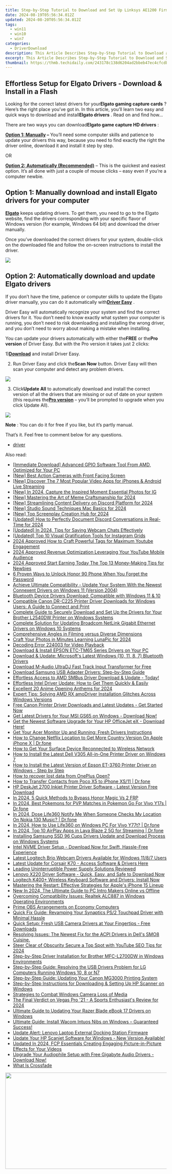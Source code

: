 ```yaml
---
title: Step-by-Step Tutorial to Download and Set Up Linksys AE1200 Firmware | Effortless Process for Beginners
date: 2024-08-19T05:56:34.012Z
updated: 2024-08-20T05:56:34.012Z
tags:
  - win11
  - win10
  - win7
categories:
  - DriverDownload
description: This Article Describes Step-by-Step Tutorial to Download and Set Up Linksys AE1200 Firmware | Effortless Process for Beginners
excerpt: This Article Describes Step-by-Step Tutorial to Download and Set Up Linksys AE1200 Firmware | Effortless Process for Beginners
thumbnail: https://thmb.techidaily.com/243178c138d6204ad2bbeb47ec4cfcdba020958c11cab04cb22d5f5327eef01b.jpg
---
```


## Effortless Setup for Elgato Drivers - Download & Install in a Flash

Looking for the correct latest drivers for your**Elgato gaming capture cards** ? Here’s the right place you’ve got in. In this article, you’ll learn two easy and quick ways to download and install**Elgato drivers** . Read on and find how…

 There are two ways you can download**Elgato game capture HD drivers** :

**[Option 1: Manually](https://tools.techidaily.com/drivereasy/download/) –** You’ll need some computer skills and patience to update your drivers this way, because you need to find exactly the right the driver online, download it and install it step by step.

OR

**[Option 2: Automatically (Recommended)](https://www.drivereasy.com/knowledge/elgato-drivers-download-easily-quickly/#o2)**  – This is the quickest and easiest option. It’s all done with just a couple of mouse clicks – easy even if you’re a computer newbie.

## Option 1: Manually download and install Elgato drivers for your computer

[**Elgato**](https://www.elgato.com/en)  keeps updating drivers. To get them, you need to go to the Elgato website, find the drivers corresponding with your specific flavor of Windows version (for example, Windows 64 bit) and download the driver manually.

 Once you’ve downloaded the correct drivers for your system, double-click on the downloaded file and follow the on-screen instructions to install the driver.

![](https://images.drivereasy.com/wp-content/uploads/2019/01/image-105.png)

## Option 2: Automatically download and update Elgato drivers

 If you don’t have the time, patience or computer skills to update the Elgato driver manually, you can do it automatically with[**Driver Easy**](https://tools.techidaily.com/drivereasy/download/) .

 Driver Easy will automatically recognize your system and find the correct drivers for it. You don’t need to know exactly what system your computer is running, you don’t need to risk downloading and installing the wrong driver, and you don’t need to worry about making a mistake when installing.

 You can update your drivers automatically with either the**FREE** or the**Pro version** of Driver Easy. But with the Pro version it takes just 2 clicks:

 1)[**Download**](https://tools.techidaily.com/drivereasy/download/) and install Driver Easy.

 2) Run Driver Easy and click the**Scan Now** button. Driver Easy will then scan your computer and detect any problem drivers.

![](https://images.drivereasy.com/wp-content/uploads/2019/01/image-106.png)

 3) Click**Update All** to automatically download and install the correct version of all the drivers that are missing or out of date on your system (this requires the[**Pro version**](https://tools.techidaily.com/drivereasy/download/) – you’ll be prompted to upgrade when you click Update All).

![](https://images.drivereasy.com/wp-content/uploads/2019/01/image-107.png)

**Note** : You can do it for free if you like, but it’s partly manual.

That’s it. Feel free to comment below for any questions.

* [driver](https://tools.techidaily.com/drivereasy/download/)

<ins class="adsbygoogle"
     style="display:block"
     data-ad-format="autorelaxed"
     data-ad-client="ca-pub-7571918770474297"
     data-ad-slot="1223367746"></ins>



<ins class="adsbygoogle"
     style="display:block"
     data-ad-client="ca-pub-7571918770474297"
     data-ad-slot="8358498916"
     data-ad-format="auto"
     data-full-width-responsive="true"></ins>

<span class="atpl-alsoreadstyle">Also read:</span>
<div><ul>
<li><a href="https://hardware-updates.techidaily.com/immediate-download-advanced-gpio-software-tool-from-amd-optimized-for-your-pc/"><u>[Immediate Download] Advanced GPIO Software Tool From AMD, Optimized for Your PC</u></a></li>
<li><a href="https://extra-information.techidaily.com/new-best-action-cameras-with-front-facing-screen/"><u>[New] Best Action Cameras with Front Facing Screen</u></a></li>
<li><a href="https://youtube-videos.techidaily.com/new-discover-the-7-most-popular-video-apps-for-iphones-and-android-live-streaming/"><u>[New] Discover  The 7 Most Popular Video Apps for iPhones & Android Live Streaming</u></a></li>
<li><a href="https://instagram-video-files.techidaily.com/new-in-2024-capture-the-inspired-moment-essential-photos-for-ig/"><u>[New] In 2024, Capture the Inspired Moment  Essential Photos for IG</u></a></li>
<li><a href="https://fox-access.techidaily.com/new-mastering-the-art-of-meme-craftsmanship-for-2024/"><u>[New] Mastering the Art of Meme Craftsmanship for 2024</u></a></li>
<li><a href="https://discord-videos.techidaily.com/new-streamlining-content-delivery-on-discord-platform-for-2024/"><u>[New] Streamlining Content Delivery on Discord Platform for 2024</u></a></li>
<li><a href="https://screen-activity-recording.techidaily.com/new-studio-sound-techniques-mac-basics-for-2024/"><u>[New] Studio Sound Techniques  Mac Basics for 2024</u></a></li>
<li><a href="https://fox-http.techidaily.com/new-top-screenplay-creation-hub-for-2024/"><u>[New] Top Screenplay Creation Hub for 2024</u></a></li>
<li><a href="https://remote-screen-capture.techidaily.com/updated-how-to-perfectly-document-discord-conversations-in-real-time-for-2024/"><u>[Updated] How to Perfectly Document Discord Conversations in Real-Time for 2024</u></a></li>
<li><a href="https://screen-mirroring-recording.techidaily.com/updated-in-2024-tips-for-saving-webcam-chats-effectively/"><u>[Updated] In 2024, Tips for Saving Webcam Chats Effectively</u></a></li>
<li><a href="https://instagram-videos.techidaily.com/updated-top-10-visual-gratification-tools-for-instagram-grids/"><u>[Updated] Top 10 Visual Gratification Tools for Instagram Grids</u></a></li>
<li><a href="https://youtube-lab.techidaily.com/approved-how-to-craft-powerful-tags-for-maximum-youtube-engagement/"><u>2024 Approved  How to Craft Powerful Tags for Maximum Youtube Engagement</u></a></li>
<li><a href="https://youtube-help.techidaily.com/2024-approved-revenue-optimization-leveraging-your-youtube-mobile-audience/"><u>2024 Approved  Revenue Optimization  Leveraging Your YouTube Mobile Audience</u></a></li>
<li><a href="https://extra-guidance.techidaily.com/2024-approved-start-earning-today-the-top-13-money-making-tips-for-newbies/"><u>2024 Approved  Start Earning Today  The Top 13 Money-Making Tips for Newbies</u></a></li>
<li><a href="https://unlock-android.techidaily.com/6-proven-ways-to-unlock-honor-90-phone-when-you-forget-the-password-by-drfone-android/"><u>6 Proven Ways to Unlock Honor 90 Phone When You Forget the Password</u></a></li>
<li><a href="https://hardware-updates.techidaily.com/achieve-ultimate-compatibility-update-your-system-with-the-newest-connexent-drivers-on-windows-11-version-2004/"><u>Achieve Ultimate Compatibility - Update Your System With the Newest Connexent Drivers on Windows 11 (Version 2004)</u></a></li>
<li><a href="https://hardware-updates.techidaily.com/bluetooth-device-drivers-download-compatible-with-windows-11-and-10/"><u>Bluetooth Device Drivers Download: Compatible with Windows 11 & 10</u></a></li>
<li><a href="https://hardware-updates.techidaily.com/compatible-canon-dr-c225-printer-driver-downloads-for-windows-users-a-guide-to-connect-and-print/"><u>Compatible Canon DR-C225 Printer Driver Downloads for Windows Users: A Guide to Connect and Print</u></a></li>
<li><a href="https://hardware-updates.techidaily.com/complete-guide-to-securely-download-and-set-up-the-drivers-for-your-brother-l2540dw-printer-on-windows-systems/"><u>Complete Guide to Securely Download and Set Up the Drivers for Your Brother L2540DW Printer on Windows Systems</u></a></li>
<li><a href="https://hardware-updates.techidaily.com/complete-solution-for-updating-broadcom-netlink-gigabit-ethernet-drivers-on-windows-10-systems/"><u>Complete Solution for Updating Broadcom NetLink Gigabit Ethernet Drivers on Windows 10 Systems</u></a></li>
<li><a href="https://extra-information.techidaily.com/comprehensive-angles-in-filming-versus-diverse-dimensions/"><u>Comprehensive Angles in Filming versus Diverse Dimensions</u></a></li>
<li><a href="https://fox-cloud.techidaily.com/craft-your-photos-in-minutes-learning-lunapic-for-2024/"><u>Craft Your Photos in Minutes  Learning LunaPic for 2024</u></a></li>
<li><a href="https://data-wizards.techidaily.com/decoding-error-224003-for-video-playback/"><u>Decoding Error 224003 for Video Playback</u></a></li>
<li><a href="https://hardware-updates.techidaily.com/download-and-install-epson-etc-tm65-series-drivers-on-your-pc/"><u>Download & Install EPSON ETC-TM65 Series Drivers on Your PC</u></a></li>
<li><a href="https://hardware-updates.techidaily.com/download-and-update-microsofts-latest-windows-10-11-8-7-bluetooth-drivers/"><u>Download & Update: Microsoft's Latest Windows (10, 11, 8, 7) Bluetooth Drivers</u></a></li>
<li><a href="https://hardware-updates.techidaily.com/1722975733527-download-m-audio-ultradj-fast-track-input-transformer-for-free/"><u>Download M-Audio UltraDJ Fast Track Input Transformer for Free</u></a></li>
<li><a href="https://hardware-updates.techidaily.com/download-samsung-usb-adapter-drivers-step-by-step-guide/"><u>Download Samsung USB Adapter Drivers: Step-by-Step Guide</u></a></li>
<li><a href="https://hardware-updates.techidaily.com/1722960218958-effortless-access-to-amd-smbus-driver-download-and-update-today/"><u>Effortless Access to AMD SMBus Driver Download & Update - Today!</u></a></li>
<li><a href="https://hardware-updates.techidaily.com/1722966434831-effortless-intel-driver-update-how-to-get-them-quickly-and-easily/"><u>Effortless Intel Driver Update: How to Get Them Quickly & Easily</u></a></li>
<li><a href="https://some-knowledge.techidaily.com/excellent-20-anime-opening-anthems-for-2024/"><u>Excellent 20 Anime Opening Anthems for 2024</u></a></li>
<li><a href="https://hardware-updates.techidaily.com/expert-tips-solving-amd-rx-amodriver-installation-glitches-across-windows-versions/"><u>Expert Tips: Solving AMD RX amoDriver Installation Glitches Across Windows Versions</u></a></li>
<li><a href="https://hardware-updates.techidaily.com/1722966394637-free-canon-printer-driver-downloads-and-latest-updates-get-started-now/"><u>Free Canon Printer Driver Downloads and Latest Updates - Get Started Now</u></a></li>
<li><a href="https://hardware-updates.techidaily.com/get-latest-drivers-for-your-msi-gs65-on-windows-download-now/"><u>Get Latest Drivers for Your MSI GS65 on Windows - Download Now!</u></a></li>
<li><a href="https://hardware-updates.techidaily.com/get-the-newest-software-upgrade-for-your-hp-officejet-ex-download-here/"><u>Get the Newest Software Upgrade for Your HP OfficeJet eX - Download Here!</u></a></li>
<li><a href="https://hardware-updates.techidaily.com/get-your-acer-monitor-up-and-running-fresh-drivers-instructions/"><u>Get Your Acer Monitor Up and Running: Fresh Drivers Instructions</u></a></li>
<li><a href="https://fake-location.techidaily.com/how-to-change-netflix-location-to-get-more-country-version-on-apple-iphone-x-drfone-by-drfone-virtual-ios/"><u>How to Change Netflix Location to Get More Country Version On Apple iPhone X | Dr.fone</u></a></li>
<li><a href="https://tech-recovery.techidaily.com/how-to-get-your-surface-device-reconnected-to-wireless-network/"><u>How to Get Your Surface Device Reconnected to Wireless Network</u></a></li>
<li><a href="https://hardware-updates.techidaily.com/how-to-install-the-latest-dell-v305-all-in-one-printer-driver-on-windows-7/"><u>How to Install the Latest Dell V305 All-in-One Printer Driver on Windows 7</u></a></li>
<li><a href="https://hardware-updates.techidaily.com/how-to-install-the-latest-version-of-epson-et-3760-printer-driver-on-windows-step-by-step/"><u>How to Install the Latest Version of Epson ET-3760 Printer Driver on Windows - Step by Step</u></a></li>
<li><a href="https://blog-min.techidaily.com/how-to-recover-lost-data-from-oneplus-open-by-fonelab-android-recover-data/"><u>How to recover lost data from OnePlus Open?</u></a></li>
<li><a href="https://blog-min.techidaily.com/how-to-transfer-contacts-from-poco-x5-to-iphone-xs11-drfone-by-drfone-transfer-from-android-transfer-from-android/"><u>How to Transfer Contacts from Poco X5 to iPhone XS/11 | Dr.fone</u></a></li>
<li><a href="https://hardware-updates.techidaily.com/hp-deskjet-2700-inkjet-printer-driver-software-latest-version-free-download/"><u>HP DeskJet 2700 Inkjet Printer Driver Software - Latest Version Free Download</u></a></li>
<li><a href="https://bypass-frp.techidaily.com/in-2024-5-quick-methods-to-bypass-honor-magic-vs-2-frp-by-drfone-android/"><u>In 2024, 5 Quick Methods to Bypass Honor Magic Vs 2 FRP</u></a></li>
<li><a href="https://change-location.techidaily.com/in-2024-best-pokemons-for-pvp-matches-in-pokemon-go-for-vivo-y17s-drfone-by-drfone-virtual-android/"><u>In 2024, Best Pokemons for PVP Matches in Pokemon Go For Vivo Y17s | Dr.fone</u></a></li>
<li><a href="https://review-topics.techidaily.com/in-2024-dose-life360-notify-me-when-someone-checks-my-location-on-nokia-130-music-drfone-by-drfone-virtual-android/"><u>In 2024, Dose Life360 Notify Me When Someone Checks My Location On Nokia 130 Music? | Dr.fone</u></a></li>
<li><a href="https://phone-solutions.techidaily.com/in-2024-how-to-use-life360-on-windows-pc-for-vivo-y77t-drfone-by-drfone-virtual-android/"><u>In 2024, How to Use Life360 on Windows PC For Vivo Y77t? | Dr.fone</u></a></li>
<li><a href="https://screen-mirror.techidaily.com/in-2024-top-10-airplay-apps-in-lava-blaze-2-5g-for-streaming-drfone-by-drfone-android/"><u>In 2024, Top 10 AirPlay Apps in Lava Blaze 2 5G for Streaming | Dr.fone</u></a></li>
<li><a href="https://hardware-updates.techidaily.com/installing-samsung-ssd-96-cups-drivers-update-and-download-process-on-windows-systems/"><u>Installing Samsung SSD 96 Cups Drivers Update and Download Process on Windows Systems</u></a></li>
<li><a href="https://hardware-updates.techidaily.com/1722963667057-intel-nvme-driver-setup-download-now-for-swift-hassle-free-experience/"><u>Intel NVME Driver Setup - Download Now for Swift, Hassle-Free Experience</u></a></li>
<li><a href="https://hardware-updates.techidaily.com/latest-logitech-brio-webcam-drivers-available-for-windows-1187-users/"><u>Latest Logitech Brio Webcam Drivers Available for Windows 11/8/7 Users</u></a></li>
<li><a href="https://hardware-updates.techidaily.com/1722967720934-latest-update-for-corsair-k70-access-software-and-drivers-here/"><u>Latest Update for Corsair K70 - Access Software & Drivers Here</u></a></li>
<li><a href="https://ai-voice-clone.techidaily.com/leading-uninterruptible-power-supply-solutions-reviewed/"><u>Leading Uninterruptible Power Supply Solutions Reviewed</u></a></li>
<li><a href="https://hardware-updates.techidaily.com/lenovo-x220-driver-software-quick-easy-and-safe-to-download-now/"><u>Lenovo X220 Driver Software - Quick, Easy, and Safe to Download Now</u></a></li>
<li><a href="https://hardware-updates.techidaily.com/logitech-k400plus-wireless-keyboard-software-and-drivers-install-now/"><u>Logitech K400+ Wireless Keyboard Software and Drivers: Install Now</u></a></li>
<li><a href="https://tech-recovery.techidaily.com/mastering-the-restart-effective-strategies-for-apples-iphone-15-lineup/"><u>Mastering the Restart: Effective Strategies for Apple's iPhone 15 Lineup</u></a></li>
<li><a href="https://ai-video-tools.techidaily.com/new-in-2024-the-ultimate-guide-to-pc-intro-makers-online-vs-offline/"><u>New In 2024, The Ultimate Guide to PC Intro Makers Online vs Offline</u></a></li>
<li><a href="https://hardware-updates.techidaily.com/overcoming-compatibility-issues-realtek-alc887-in-windows-operating-environments/"><u>Overcoming Compatibility Issues: Realtek ALC887 in Windows Operating Environments</u></a></li>
<li><a href="https://video-screen-grab.techidaily.com/prime-obs-arrangements-on-economy-computers/"><u>Prime OBS Arrangements on Economy Computers</u></a></li>
<li><a href="https://hardware-updates.techidaily.com/quick-fix-guide-revamping-your-synaptics-ps2-touchpad-driver-with-minimal-hassle/"><u>Quick Fix Guide: Revamping Your Synaptics PS/2 Touchpad Driver with Minimal Hassle</u></a></li>
<li><a href="https://hardware-updates.techidaily.com/quick-setup-fresh-usb-camera-drivers-at-your-fingertips-free-downloads/"><u>Quick Setup: Fresh USB Camera Drivers at Your Fingertips - Free Downloads</u></a></li>
<li><a href="https://hardware-updates.techidaily.com/resolving-issues-the-newest-fix-for-the-acpi-drivers-in-dells-smo8-cuisine/"><u>Resolving Issues: The Newest Fix for the ACPI Drivers in Dell's SMO8 Cuisine.</u></a></li>
<li><a href="https://facebook-video-footage.techidaily.com/steer-clear-of-obscurity-secure-a-top-spot-with-youtube-seo-tips-for-2024/"><u>Steer Clear of Obscurity  Secure a Top Spot with YouTube SEO Tips for 2024</u></a></li>
<li><a href="https://hardware-updates.techidaily.com/step-by-step-driver-installation-for-brother-mfc-l2700dw-in-windows-environments/"><u>Step-by-Step Driver Installation for Brother MFC-L2700DW in Windows Environments</u></a></li>
<li><a href="https://hardware-updates.techidaily.com/step-by-step-guide-resolving-the-usb-drivers-problem-for-lg-computers-running-windows-10-8-or-n7/"><u>Step-by-Step Guide: Resolving the USB Drivers Problem for LG Computers Running Windows 10, 8 or N7</u></a></li>
<li><a href="https://hardware-updates.techidaily.com/step-by-step-guide-updating-your-canon-mg3000-printing-system/"><u>Step-by-Step Guide: Updating Your Canon MG3000 Printing System</u></a></li>
<li><a href="https://hardware-updates.techidaily.com/step-by-step-instructions-for-downloading-and-setting-up-hp-scanner-on-windows/"><u>Step-by-Step Instructions for Downloading & Setting Up HP Scanner on Windows</u></a></li>
<li><a href="https://win11.techidaily.com/strategies-to-combat-windows-camera-loss-of-media/"><u>Strategies to Combat Windows Camera Loss of Media</u></a></li>
<li><a href="https://some-approaches.techidaily.com/the-final-verdict-on-vegas-pro-21-a-sports-enthusiasts-review-for-2024/"><u>The Final Verdict on Vegas Pro '21 - A Sports Enthusiast's Review for 2024</u></a></li>
<li><a href="https://hardware-updates.techidaily.com/ultimate-guide-to-updating-your-razer-blade-ebook-17-drivers-on-windows/"><u>Ultimate Guide to Updating Your Razer Blade eBook 17 Drivers on Windows</u></a></li>
<li><a href="https://hardware-updates.techidaily.com/1722979090922-ultimate-guide-install-wacom-intuos-nibs-on-windows-guaranteed-success/"><u>Ultimate Guide: Install Wacom Intuos Nibs on Windows – Guaranteed Success!</u></a></li>
<li><a href="https://hardware-updates.techidaily.com/update-alert-lenovo-laptop-external-docking-station-firmware/"><u>Update Alert: Lenovo Laptop External Docking Station Firmware</u></a></li>
<li><a href="https://hardware-updates.techidaily.com/1722964253625-update-your-hp-scanjet-software-for-windows-new-version-available/"><u>Update Your HP Scanjet Software for Windows - New Version Available!</u></a></li>
<li><a href="https://video-creation-software.techidaily.com/updated-in-2024-fcp-essentials-creating-engaging-picture-in-picture-effects-for-your-videos/"><u>Updated In 2024, FCP Essentials Creating Engaging Picture-in-Picture Effects for Your Videos</u></a></li>
<li><a href="https://hardware-updates.techidaily.com/1722966629744-upgrade-your-audiophile-setup-with-free-gigabyte-audio-drivers-download-now/"><u>Upgrade Your Audiophile Setup with Free Gigabyte Audio Drivers - Download Now!</u></a></li>
<li><a href="https://vp-tips.techidaily.com/what-is-crossfade/"><u>What Is Crossfade</u></a></li>
</ul></div>

<!-- affiliate ads begin -->
<a href="https://aofit.pxf.io/c/5597632/1399701/16396" target="_top" id="1399701"><img src="//a.impactradius-go.com/display-ad/16396-1399701" border="0" alt="" width="960" height="300"/></a><img height="0" width="0" src="https://imp.pxf.io/i/5597632/1399701/16396" style="position:absolute;visibility:hidden;" border="0" />
<!-- affiliate ads end -->